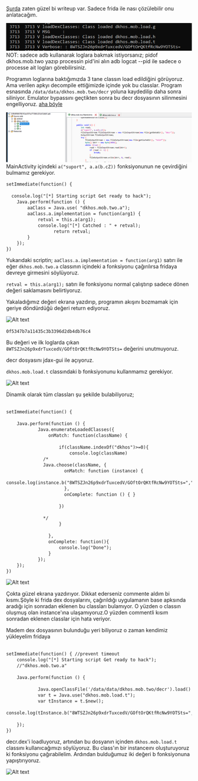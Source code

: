 
[Şurda](https://github.com/csmali/hackedemedikki-CTF/tree/master/DKHOS/mobile/mobile200) zaten güzel bi writeup var. Sadece frida ile nası çözülebilir onu anlatacağım.


![Alt text](MOBILE200_Resimler/log.png)
NOT: sadece adb kullanarak loglara bakmak istiyorsanız;
    pidof dkhos.mob.two yazıp processin pid'ini alın
    adb logcat --pid <pid> ile sadece o processe ait logları görebilirsiniz.

Programın loglarına baktığımızda 3 tane classın load edildiğini görüyoruz. Ama verilen apkyı decompile ettiğimizde içinde yok bu classlar. Program esnasında ```/data/data/dkhos.mob.two/decr``` yoluna kaydedilip daha sonra siliniyor.
Emulator bypassını geçtikten sonra bu decr dosyasının silinmesini engelliyoruz.
[aha böyle ](https://www.invictuseurope.com/blog/43/)


![Alt text](MOBILE200_Resimler/mainactivity.png)
MainActivity içindeki ```a("suport", a.a(b.cZ))``` fonksiyonunun ne çevirdiğini bulmamız gerekiyor.

```
setImmediate(function() {

  console.log("[*] Starting script Get ready to hack");
	Java.perform(function () {
		aaClass = Java.use(	"dkhos.mob.two.a");
		aaClass.a.implementation = function(arg1) {
            retval = this.a(arg1);
            console.log("[*] Catched : " + retval);
			      return retval;
		}
	});
})
```

Yukarıdaki scriptin;
```aaClass.a.implementation = function(arg1)``` satırı ile eğer  ```dkhos.mob.two.a``` classının içindeki a fonksiyonu çağırılırsa fridaya devreye girmesini söylüyoruz.

```retval = this.a(arg1);``` satırı ile fonksiyonu normal çalıştırıp sadece dönen değeri saklamasını belirtiyoruz.

Yakaladığımız değeri ekrana yazdırıp, programın akışını bozmamak için geriye döndürdüğü değeri return ediyoruz.

![Alt text](MOBILE200_Resimler/catch.png)

```0f5347b7a11435c3b3396d2db4db76c4```

Bu değeri ve ilk loglarda çıkan ```8WTSZJn26p9xdrTuxcedV/GOftOrQKtfRcNw9YOTSts=``` değerini unutmuyoruz.

decr dosyasını jdax-gui ile açıyoruz.

```dkhos.mob.load.t``` classındaki b fonksiyonunu kullanmamız gerekiyor.

![Alt text](MOBILE200_Resimler/Screenshot1.png)


Dinamik olarak tüm classları şu şekilde bulabiliyoruz;
```

setImmediate(function() {

	Java.perform(function () {
			Java.enumerateLoadedClasses({
				onMatch: function(className) {

					if(className.indexOf("dkhos")>=0){
						console.log(className)
              /*
              Java.choose(className, {
                      onMatch: function (instance) {
                        console.log(instance.b("8WTSZJn26p9xdrTuxcedV/GOftOrQKtfRcNw9YOTSts=","0f5347b7a11435c3b3396d2db4db76c4"))
                      },
                      onComplete: function () { }

                    })

              */
					}

				},
				onComplete: function(){
					console.log("Done");
				}
			});
	});
})

```
![Alt text](MOBILE200_Resimler/enum.png)

Çokta güzel ekrana yazdırıyor. Dikkat ederseniz commente aldım bi kısmı.Şöyle ki frida dex dosyalarını, çağırıldığı uygulamanın base apksında aradığı için sonradan eklenen bu classları bulamıyor.
O yüzden o classın oluşmuş olan instance'ına ulaşamıyoruz.O yüzden commentli kısım sonradan eklenen classlar için hata veriyor.

Madem dex dosyasının bulunduğu yeri biliyoruz o zaman kendimiz yükleyelim fridaya

```

setImmediate(function() { //prevent timeout
    console.log("[*] Starting script Get ready to hack");
	//"dkhos.mob.two.a"

	Java.perform(function () {

			Java.openClassFile('/data/data/dkhos.mob.two/decr').load()
			var t = Java.use("dkhos.mob.load.t");
			var tInstance = t.$new();
			console.log(tInstance.b("8WTSZJn26p9xdrTuxcedV/GOftOrQKtfRcNw9YOTSts=","0f5347b7a11435c3b3396d2db4db76c4"));

	});
})
```

decr.dex'i loadluyoruz, artından bu dosyanın içinden ```dkhos.mob.load.t``` classını kullanıcağımızı söylüyoruz. Bu class'ın bir instanceını oluşturuyoruz ki fonksiyonu çağırabilelim.
Ardından bulduğumuz iki değeri b fonksiyonuna yapıştırıyoruz.

![Alt text](MOBILE200_Resimler/flag.png)
